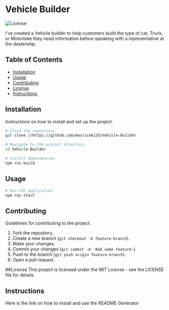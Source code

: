 # Vehicle Builder

![License](https://img.shields.io/badge/license-mit-blue)

 I've created a Vehicle builder to help customers build the type of car, Truck, or Motorbike they need information before speaking with a representative at the dealership.

## Table of Contents

- [Installation](#installation)
- [Usage](#usage)
- [Contributing](#contributing)
- [License](License)
- [Instructions](#Instructions)

## Installation

Instructions on how to install and set up the project.

```bash
# Clone the repository
git clone //https://github.com/mauricek12d/Vehicle-Builder

# Navigate to the project directory
cd Vehicle-Builder

# Install dependencies
npm run build
```

## Usage

```bash
# Run the application
npm run start
```

## Contributing

Guidelines for contributing to the project.

1. Fork the repository.
2. Create a new branch (`git checkout -b feature-branch`).
3. Make your changes.
4. Commit your changes (`git commit -m 'Add some feature'`).
5. Push to the branch (`git push origin feature-branch`).
6. Open a pull request.

##License
This project is licensed under the MIT License -  see the LICENSE file for details. 

## Instructions

Here is the link on how to install and use the README Generator


